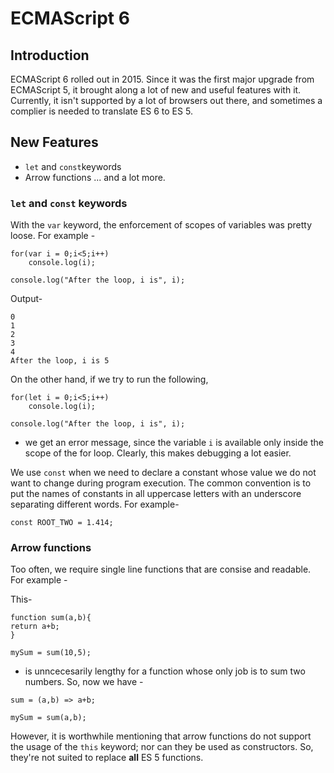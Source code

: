 # ECMAScript 6

## Introduction

ECMAScript 6 rolled out in 2015. Since it was the first major upgrade from ECMAScript 5, it brought along a lot of 
new and useful features with it. Currently, it isn't supported by a lot of browsers out there, and sometimes a complier 
is needed to translate ES 6 to ES 5.

## New Features

+ `let` and `const`keywords
+ Arrow functions 
... and a lot more.

### `let` and `const` keywords

With the `var` keyword, the enforcement of scopes of variables was pretty loose. For example - 

```
for(var i = 0;i<5;i++)
	console.log(i);

console.log("After the loop, i is", i);
```

Output-

```
0
1
2
3
4
After the loop, i is 5
```
On the other hand, if we try to run the following,

```
for(let i = 0;i<5;i++)
	console.log(i);

console.log("After the loop, i is", i);
```
- we get an error message, since the variable `i` is available only inside the scope of the for loop. Clearly, this makes
debugging a lot easier.

We use `const` when we need to declare a constant whose value we do not want to change during program execution. The common 
convention is to put the names of constants in all uppercase letters with an underscore separating different words. For
example-

```
const ROOT_TWO = 1.414;
```

### Arrow functions

Too often, we require single line functions that are consise and readable. For example - 

This-
```
function sum(a,b){
return a+b;
}

mySum = sum(10,5);
```

- is unncecesarily lengthy for a function whose only job is to sum two numbers. So, now we have - 

```
sum = (a,b) => a+b;

mySum = sum(a,b);
```
However, it is worthwhile mentioning that arrow functions do not support the usage of the `this` keyword; nor can they
be used as constructors. So, they're not suited to replace __all__ ES 5 functions.

